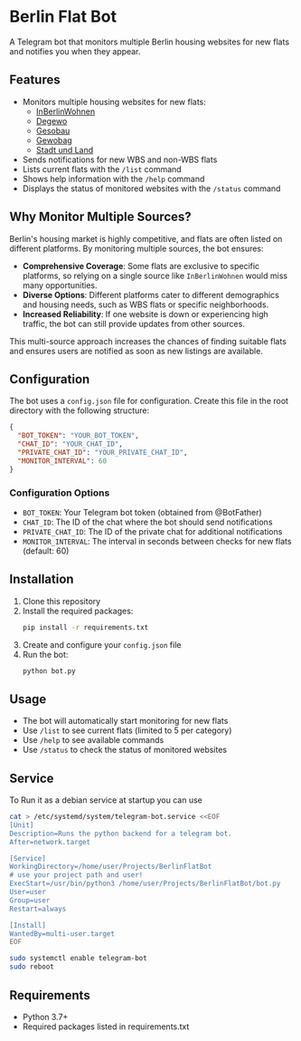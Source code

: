 # Berlin Flat Bot

A Telegram bot that monitors multiple Berlin housing websites for new flats and notifies you when they appear.

## Features

- Monitors multiple housing websites for new flats:
  - [InBerlinWohnen](https://inberlinwohnen.de/wohnungsfinder/)
  - [Degewo](https://www.degewo.de/immosuche)
  - [Gesobau](https://www.gesobau.de/mieten/wohnungssuche/)
  - [Gewobag](https://www.gewobag.de/fuer-mieter-und-mietinteressenten/mietangebote/)
  - [Stadt und Land](https://stadtundland.de/wohnungssuche)
- Sends notifications for new WBS and non-WBS flats
- Lists current flats with the `/list` command
- Shows help information with the `/help` command
- Displays the status of monitored websites with the `/status` command

## Why Monitor Multiple Sources?

Berlin's housing market is highly competitive, and flats are often listed on different platforms. By monitoring multiple sources, the bot ensures:

- **Comprehensive Coverage**: Some flats are exclusive to specific platforms, so relying on a single source like `InBerlinWohnen` would miss many opportunities.
- **Diverse Options**: Different platforms cater to different demographics and housing needs, such as WBS flats or specific neighborhoods.
- **Increased Reliability**: If one website is down or experiencing high traffic, the bot can still provide updates from other sources.

This multi-source approach increases the chances of finding suitable flats and ensures users are notified as soon as new listings are available.

## Configuration

The bot uses a `config.json` file for configuration. Create this file in the root directory with the following structure:

```json
{
  "BOT_TOKEN": "YOUR_BOT_TOKEN",
  "CHAT_ID": "YOUR_CHAT_ID",
  "PRIVATE_CHAT_ID": "YOUR_PRIVATE_CHAT_ID",
  "MONITOR_INTERVAL": 60
}
```

### Configuration Options

- `BOT_TOKEN`: Your Telegram bot token (obtained from @BotFather)
- `CHAT_ID`: The ID of the chat where the bot should send notifications
- `PRIVATE_CHAT_ID`: The ID of the private chat for additional notifications
- `MONITOR_INTERVAL`: The interval in seconds between checks for new flats (default: 60)

## Installation

1. Clone this repository
2. Install the required packages:
   ```bash
   pip install -r requirements.txt
   ```
3. Create and configure your `config.json` file
4. Run the bot:
   ```bash
   python bot.py
   ```

## Usage

- The bot will automatically start monitoring for new flats
- Use `/list` to see current flats (limited to 5 per category)
- Use `/help` to see available commands
- Use `/status` to check the status of monitored websites

## Service

To Run it as a debian service at startup you can use

```bash
cat > /etc/systemd/system/telegram-bot.service <<EOF
[Unit]
Description=Runs the python backend for a telegram bot.
After=network.target

[Service]
WorkingDirectory=/home/user/Projects/BerlinFlatBot
# use your project path and user!
ExecStart=/usr/bin/python3 /home/user/Projects/BerlinFlatBot/bot.py
User=user
Group=user
Restart=always

[Install]
WantedBy=multi-user.target
EOF

sudo systemctl enable telegram-bot
sudo reboot
```

## Requirements

- Python 3.7+
- Required packages listed in requirements.txt
